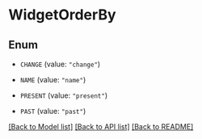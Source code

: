 # WidgetOrderBy

## Enum

- `CHANGE` (value: `"change"`)

- `NAME` (value: `"name"`)

- `PRESENT` (value: `"present"`)

- `PAST` (value: `"past"`)

[[Back to Model list]](../README.md#documentation-for-models) [[Back to API list]](../README.md#documentation-for-api-endpoints) [[Back to README]](../README.md)
